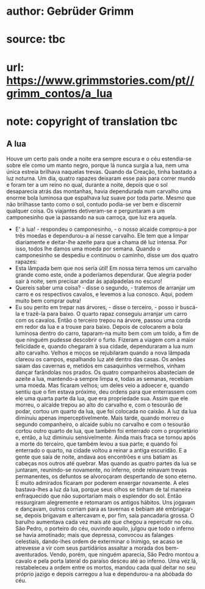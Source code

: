 # author: Gebrüder Grimm
# source: tbc
# url: https://www.grimmstories.com/pt//grimm_contos/a_lua
# note: copyright of translation tbc

## A lua 

Houve um certo país onde a noite era sempre escura e o céu estendia-se
sobre ele como um manto negro, porque lá nunca surgia a lua, nem uma
única estreia brilhava naquelas trevas. Quando da Creação, tinha bastado
a luz noturna.
Um dia, quatro rapazes deixaram esse país para correr mundo e foram ter
a um reino no qual, durante a noite, depois que o sol desaparecia atrás
das montanhas, havia dependurada num carvalho uma enorme bola luminosa
que espalhava luz suave por toda parte. Mesmo que não brilhasse tanto
como o sol, contudo podia-se ver bem e discernir qualquer coisa.
Os viajantes detiveram-se e perguntaram a um camponesinho que ia
passando na sua carroça, que luz era aquela.
- E' a lua! - respondeu o camponesinho, - o nosso alcaide comprou-a por
três moedas e dependurou-a aí nesse carvalho. Ele tem que a limpar
diariamente e deitar-lhe azeite para que a chama dê luz intensa. Por
isso, todos lhe damos uma moeda por semana.
Quando o camponesinho se despediu e continuou o caminho, disse um dos
quatro rapazes:
- Esta lâmpada bem que nos seria útil! Em nossa terra temos um carvalho
grande como este, onde a poderíamos dependurar. Que alegria poder sair à
noite, sem precisar andar às apalpadelas no escuro!
- Quereis saber uma coisa? - disse o segundo, - tratemos de arranjar um
carro e os respectivos cavalos, e levemos a lua conosco. Aqui, podem
muito bem comprar outra!
- Eu sou perito em trepar nas árvores, - disse o terceiro, - posso ir
buscá-la e trazê-la para baixo.
O quarto rapaz conseguiu arranjar um carro com os cavalos. Então o
terceiro trepou na árvore, passou uma corda em redor da lua e a trouxe
para baixo. Depois de colocarem a bola luminosa dentro do carro,
taparam-na muito bem com um toldo, a fim de que ninguém pudesse
descobrir o furto. Fizeram a viagem com a maior felicidade e, quando
chegaram à sua cidade, dependuraram a lua num alto carvalho.
Velhos e moços se rejubilaram quando a nova lâmpada clareou os campos,
espalhando luz até dentro das casas. Os anões saiam das cavernas e,
metidos em casaquinhos vermelhos, vinham dançar farândolas nos prados.
Os quatro companheiros abasteciam de azeite a lua, mantendo-a sempre
limpa e, todas as semanas, recebiam uma moeda. Mas ficaram velhos; um
deles veio a adoecer e, quando sentiu que o fim estava próximo, deu
ordens para que enterrassem com ele uma quarta parte da lua, que era
propriedade sua.
Assim que ele morreu, o alcaide trepou ao alto do carvalho e, com o
tesourão de podar, cortou um quarto da lua, que foi colocada no caixão.
A luz da lua diminuiu apenas imperceptivelmente. Mais tarde, quando
morreu o segundo companheiro, o alcaide subiu no carvalho e com o
tesourão cortou outro quarto de lua, que também foi enterrado com o
proprietário e, então, a luz diminuiu sensivelmente. Ainda mais fraca se
tornou após a morte do terceiro, que também levou a sua parte; e quando
foi enterrado o quarto, na cidade voltou a reinar a antiga escuridão. E
a gente que saía de noite, andava aos encontrões e uns batiam as cabeças
nos outros até quebrar.
Mas quando as quatro partes da lua se juntaram, reunindo-se novamente,
no inferno, onde reinavam trevas permanentes, os defuntos se alvoroçaram
despertando de sono eterno. E muito admirados ficaram por poderem
enxergar novamente. A eles bastava-lhes a luz da lua, porque seus olhos
se tinham de tal maneira enfraquecido que não suportariam mais o
esplendor do sol.
Então ressurgiram alegremente e retomaram os antigos hábitos. Uns
jogavam e dançavam, outros corriam para as tavernas e bebiam até
embriagar-se, depois brigavam e altercavam e, por fim, saía pancadaria
grossa. O barulho aumentava cada vez mais até que chegou a repercutir no
céu.
São Pedro, o porteiro do céu, ouvindo aquilo, julgou que todo o inferno
se havia amotinado; mais que depressa, convocou as falanges celestiais,
dando-lhes ordem de exterminar o Inimigo, se acaso se atrevesse a vir
com seus partidários assaltar a morada dos bem-aventurados. Vendo,
porém, que ninguém aparecia, São Pedro montou a cavalo e pela porta
lateral do paraíso desceu até ao inferno.
Uma vez lá, restabeleceu a ordem entre os mortos, mandou cada qual
deitar no seu próprio jazigo e depois carregou a lua e dependurou-a na
abóbada do céu.
